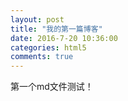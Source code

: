 ```yaml
---
layout: post
title: "我的第一篇博客" 
date: 2016-7-20 10:36:00 
categories: html5
comments: true
---
```

第一个md文件测试！
